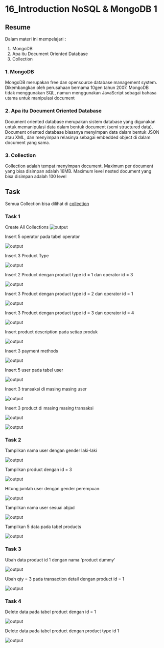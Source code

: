 # 16_Introduction NoSQL & MongoDB 1

## Resume
Dalam materi ini mempelajari :
1. MongoDB
2. Apa itu Document Oriented Database
3. Collection

### 1. MongoDB
MongoDB merupakan free dan opensource database management system. Dikembangkan oleh perusahaan bernama 10gen tahun 2007. MongoDB tidak menggunakan SQL, namun menggunakan JavaScript sebagai bahasa utama untuk manipulasi document

### 2. Apa itu Document Oriented Database
Document oriented database merupakan sistem database yang digunakan untuk memanipulasi data dalam bentuk document (semi structured data). Document oriented database biasanya menyimpan data dalam bentuk JSON atau XML, dan menyimpan relasinya sebagai embedded object di dalam document yang sama.

### 3. Collection
Collection adalah tempat menyimpan document. Maximum per document yang bisa disimpan adalah 16MB. Maximum level nested document yang bisa disimpan adalah 100 level 

## Task

Semua Collection bisa dilihat di [collection](./praktikum/Collections)

### Task 1
Create All Collections
![output](./screenshots/createAllCollections.jpg)

Insert 5 operator pada tabel operator

![output](./screenshots/1_a.jpg)

Insert 3 Product Type

![output](./screenshots/1_b.jpg)

Insert 2 Product dengan product type id = 1 dan operator id = 3

![output](./screenshots/1_c.jpg)

Insert 3 Product dengan product type id = 2 dan operator id = 1

![output](./screenshots/1_d.jpg)

Insert 3 Product dengan product type id = 3 dan operator id = 4

![output](./screenshots/1_e.jpg)

Insert product description pada setiap produk

![output](./screenshots/1_f.jpg)

Insert 3 payment methods

![output](./screenshots/1_g.jpg)

Insert 5 user pada tabel user

![output](./screenshots/1_h.jpg)

Insert 3 transaksi di masing masing user

![output](./screenshots/1_i.jpg)

Insert 3 product di masing masing transaksi

![output](./screenshots/1_1_j.jpg)

![output](./screenshots/1_2_j.jpg)

### Task 2

Tampilkan nama user dengan gender laki-laki

![output](./screenshots/2_a.jpg)

Tampilkan product dengan id = 3

![output](./screenshots/2_b.jpg)

Hitung jumlah user dengan gender perempuan

![output](./screenshots/2_c.jpg)

Tampilkan nama user sesuai abjad

![output](./screenshots/2_d.jpg)

Tampilkan 5 data pada tabel products

![output](./screenshots/2_e.jpg)

### Task 3

Ubah data product id 1 dengan nama 'product dummy'

![output](./screenshots/3_a.jpg)

Ubah qty = 3 pada transaction detail dengan product id = 1

![output](./screenshots/3_b.jpg)

### Task 4

Delete data pada tabel product dengan id = 1

![output](./screenshots/4_a.jpg)

Delete data pada tabel product dengan product type id 1

![output](./screenshots/4_b.jpg)




